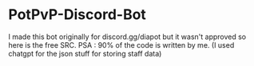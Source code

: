 # PotPvP-Discord-Bot

I made this bot originally for discord.gg/diapot but it wasn't approved so here is the free SRC.
PSA : 90% of the code is written by me. (I used chatgpt for the json stuff for storing staff data)
